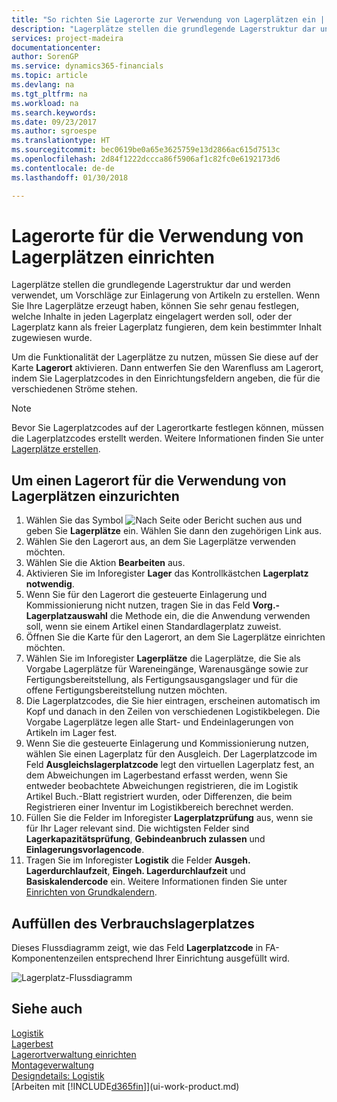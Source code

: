 ```yaml
---
title: "So richten Sie Lagerorte zur Verwendung von Lagerplätzen ein | Microsoft Docs"
description: "Lagerplätze stellen die grundlegende Lagerstruktur dar und werden verwendet, um Vorschläge zur Einlagerung von Artikeln zu erstellen. Wenn Sie Ihre Lagerplätze erzeugt haben, können Sie sehr genau festlegen, welche Inhalte in jeden Lagerplatz eingelagert werden soll, oder der Lagerplatz kann als freier Lagerplatz fungieren, dem kein bestimmter Inhalt zugewiesen wurde."
services: project-madeira
documentationcenter: 
author: SorenGP
ms.service: dynamics365-financials
ms.topic: article
ms.devlang: na
ms.tgt_pltfrm: na
ms.workload: na
ms.search.keywords: 
ms.date: 09/23/2017
ms.author: sgroespe
ms.translationtype: HT
ms.sourcegitcommit: bec0619be0a65e3625759e13d2866ac615d7513c
ms.openlocfilehash: 2d84f1222dccca86f5906af1c82fc0e6192173d6
ms.contentlocale: de-de
ms.lasthandoff: 01/30/2018

---
```

# <a name="set-up-locations-to-use-bins"></a>Lagerorte für die Verwendung von Lagerplätzen einrichten
Lagerplätze stellen die grundlegende Lagerstruktur dar und werden verwendet, um Vorschläge zur Einlagerung von Artikeln zu erstellen. Wenn Sie Ihre Lagerplätze erzeugt haben, können Sie sehr genau festlegen, welche Inhalte in jeden Lagerplatz eingelagert werden soll, oder der Lagerplatz kann als freier Lagerplatz fungieren, dem kein bestimmter Inhalt zugewiesen wurde.  

Um die Funktionalität der Lagerplätze zu nutzen, müssen Sie diese auf der Karte **Lagerort** aktivieren. Dann entwerfen Sie den Warenfluss am Lagerort, indem Sie Lagerplatzcodes in den Einrichtungsfeldern angeben, die für die verschiedenen Ströme stehen.  

> [!NOTE]  
>  Bevor Sie Lagerplatzcodes auf der Lagerortkarte festlegen können, müssen die Lagerplatzcodes erstellt werden. Weitere Informationen finden Sie unter  [Lagerplätze erstellen](warehouse-how-to-create-individual-bins.md).  

## <a name="to-set-up-a-location-to-use-bins"></a>Um einen Lagerort für die Verwendung von Lagerplätzen einzurichten  
1.  Wählen Sie das Symbol ![Nach Seite oder Bericht suchen](media/ui-search/search_small.png "Nach Seite oder Bericht suchen") aus und geben Sie **Lagerplätze** ein. Wählen Sie dann den zugehörigen Link aus.  
2.  Wählen Sie den Lagerort aus, an dem Sie Lagerplätze verwenden möchten.  
3.  Wählen Sie die Aktion **Bearbeiten** aus.  
4.  Aktivieren Sie im Inforegister **Lager** das Kontrollkästchen **Lagerplatz notwendig**.  
5.  Wenn Sie für den Lagerort die gesteuerte Einlagerung und Kommissionierung nicht nutzen, tragen Sie in das Feld **Vorg.-Lagerplatzauswahl** die Methode ein, die die Anwendung verwenden soll, wenn sie einem Artikel einen Standardlagerplatz zuweist.  
6.  Öffnen Sie  die Karte für den Lagerort, an dem Sie Lagerplätze einrichten möchten.
7.  Wählen Sie im Inforegister **Lagerplätze** die Lagerplätze, die Sie als Vorgabe Lagerplätze für Wareneingänge, Warenausgänge sowie zur Fertigungsbereitstellung, als Fertigungsausgangslager und für die offene Fertigungsbereitstellung nutzen möchten.  
8.  Die Lagerplatzcodes, die Sie hier eintragen, erscheinen automatisch im Kopf und danach in den Zeilen von verschiedenen Logistikbelegen. Die Vorgabe Lagerplätze legen alle Start- und Endeinlagerungen von Artikeln im Lager fest.  
9.  Wenn Sie die gesteuerte Einlagerung und Kommissionierung nutzen, wählen Sie einen Lagerplatz für den Ausgleich. Der Lagerplatzcode im Feld **Ausgleichslagerplatzcode** legt den virtuellen Lagerplatz fest, an dem Abweichungen im Lagerbestand erfasst werden, wenn Sie entweder beobachtete Abweichungen registrieren, die im Logistik Artikel Buch.-Blatt registriert wurden, oder Differenzen, die beim Registrieren einer Inventur im Logistikbereich berechnet werden.  
10. Füllen Sie die Felder im Inforegister **Lagerplatzprüfung** aus, wenn sie für Ihr Lager relevant sind. Die wichtigsten Felder sind **Lagerkapazitätsprüfung**, **Gebindeanbruch zulassen** und **Einlagerungsvorlagencode**.  
11. Tragen Sie im Inforegister **Logistik** die Felder **Ausgeh. Lagerdurchlaufzeit**, **Eingeh. Lagerdurchlaufzeit** und **Basiskalendercode** ein. Weitere Informationen finden Sie unter [Einrichten von Grundkalendern](across-how-to-assign-base-calendars.md).

## <a name="filling-the-consumption-bin"></a>Auffüllen des Verbrauchslagerplatzes
Dieses Flussdiagramm zeigt, wie das Feld **Lagerplatzcode** in FA-Komponentenzeilen entsprechend Ihrer Einrichtung ausgefüllt wird.

![Lagerplatz-Flussdiagramm](media/binflow.png "Lagerfluss")  

## <a name="see-also"></a>Siehe auch
[Logistik](warehouse-manage-warehouse.md)  
[Lagerbest](inventory-manage-inventory.md)  
[Lagerortverwaltung einrichten](warehouse-setup-warehouse.md)     
[Montageverwaltung](assembly-assemble-items.md)    
[Designdetails: Logistik](design-details-warehouse-management.md)  
[Arbeiten mit [!INCLUDE[d365fin](includes/d365fin_md.md)]](ui-work-product.md)

